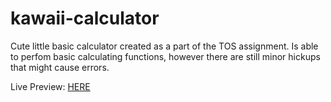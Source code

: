 # kawaii-calculator

Cute little basic calculator created as a part of the TOS assignment.
Is able to perfom basic calculating functions, however there are still minor hickups that might cause errors.

Live Preview: <a href="https://theothermk.github.io/kawaii-calculator/" target="_blank">HERE</a>
